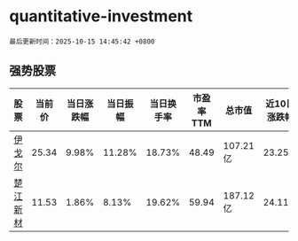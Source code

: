# quantitative-investment

`最后更新时间：2025-10-15 14:45:42 +0800`

## 强势股票

|股票|当前价|当日涨跌幅|当日振幅|当日换手率|市盈率TTM|总市值|近10日涨跌幅|
|----|----|----|----|----|----|----|----|
|[伊戈尔](https://xueqiu.com/S/SZ002922)|25.34|9.98%|11.28%|18.73%|48.49|107.21亿|23.25%|
|[楚江新材](https://xueqiu.com/S/SZ002171)|11.53|1.86%|8.13%|19.62%|59.94|187.12亿|24.11%|
